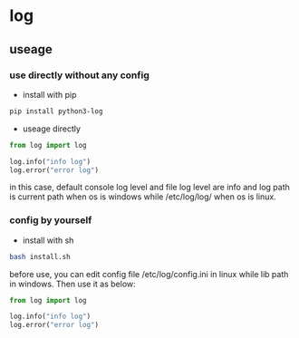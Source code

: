 # log


## useage
### use directly without any config

* install with pip
```bash
pip install python3-log
```
* useage directly

```python
from log import log

log.info("info log")
log.error("error log")
```
in this case, default console log level and file log level are info and
log path is current path when os is windows while /etc/log/log/ when os
is linux.

### config by yourself
* install with sh
```bash
bash install.sh
```

before use, you can edit config file /etc/log/config.ini in linux while
lib path in windows. Then use it as below:
```python
from log import log

log.info("info log")
log.error("error log")
```